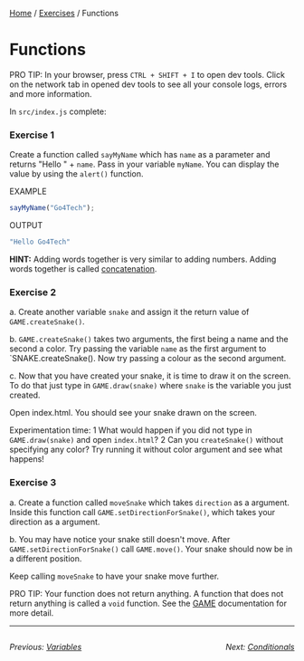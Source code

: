 [Home](../README.md) / [Exercises](./) / Functions

# Functions

PRO TIP: In your browser, press `CTRL + SHIFT + I` to open dev tools. Click on the network tab in opened dev tools to see all your console logs, errors and more information.

In `src/index.js` complete:

### Exercise 1

Create a function called `sayMyName` which has `name` as a parameter and returns "Hello " + `name`. Pass in your variable `myName`. You can display the value by using the `alert()` function.

EXAMPLE
```javascript
sayMyName("Go4Tech");
```

OUTPUT
```javascript
"Hello Go4Tech"
```

**HINT:**
Adding words together is very similar to adding numbers. Adding words together is called [concatenation](http://2ality.com/2011/10/string-concatenation.html).

### Exercise 2


a. Create another variable `snake` and assign it the return value of `GAME.createSnake()`.

b.  `GAME.createSnake()` takes two arguments, the first being a name and the second a color. Try passing the variable `name` as the first argument to `SNAKE.createSnake(). Now try passing a colour as the second argument.

c. Now that you have created your snake, it is time to draw it on the screen. To do that just type in `GAME.draw(snake)` where `snake` is the variable you just created.

Open index.html. You should see your snake drawn on the screen.

Experimentation time:
1 What would happen if you did not type in `GAME.draw(snake)` and open `index.html`?
2 Can you `createSnake()` without specifying any color? Try running it without color argument and see what happens!


### Exercise 3

a. Create a function called `moveSnake` which takes `direction` as a argument. Inside this function call `GAME.setDirectionForSnake()`, which takes your direction as a argument.

b. You may have notice your snake still doesn't move. After `GAME.setDirectionForSnake()` call `GAME.move()`. Your snake should now be in a different position.

Keep calling `moveSnake` to have your snake move further.

PRO TIP: Your function does not return anything. A function that does not return anything is called a `void` function. See the [GAME](../lib/documentation.md) documentation for more detail.


---

<div style="overflow:auto">

<div style="float: left">

<i>Previous: <a href="./1%20Variables.md">Variables</a></i>

</div>

<div style="float: right">

<i>Next: <a href="./3%20Conditionals.md">Conditionals</a></i>


</div>
</div>
